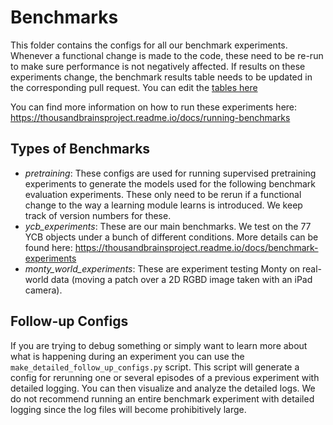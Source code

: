 # Benchmarks
This folder contains the configs for all our benchmark experiments. Whenever a functional change is made to the code, these need to be re-run to make sure performance is not negatively affected. If results on these experiments change, the benchmark results table needs to be updated in the corresponding pull request. You can edit the [tables here](../docs/overview/benchmark-experiments.md)

You can find more information on how to run these experiments here: https://thousandbrainsproject.readme.io/docs/running-benchmarks

## Types of Benchmarks
- *pretraining*: These configs are used for running supervised pretraining experiments to generate the models used for the following benchmark evaluation experiments. These only need to be rerun if a functional change to the way a learning module learns is introduced. We keep track of version numbers for these.
- *ycb_experiments*: These are our main benchmarks. We test on the 77 YCB objects under a bunch of different conditions. More details can be found here: https://thousandbrainsproject.readme.io/docs/benchmark-experiments
- *monty_world_experiments*: These are experiment testing Monty on real-world data (moving a patch over a 2D RGBD image taken with an iPad camera).

## Follow-up Configs
If you are trying to debug something or simply want to learn more about what is happening during an experiment you can use the `make_detailed_follow_up_configs.py` script. This script will generate a config for rerunning one or several episodes of a previous experiment with detailed logging. You can then visualize and analyze the detailed logs. We do not recommend running an entire benchmark experiment with detailed logging since the log files will become prohibitively large.